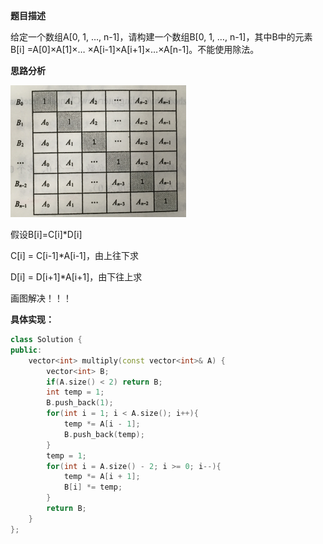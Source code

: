 **题目描述**

给定一个数组A[0, 1, …, n-1]，请构建一个数组B[0, 1, …, n-1]，其中B中的元素B[i] =A[0]×A[1]×… ×A[i-1]×A[i+1]×…×A[n-1]。不能使用除法。

**思路分析**

![](../../../pics/Pic_66.png)

假设B[i]=C[i]*D[i]

C[i] = C[i-1]*A[i-1]，由上往下求

D[i] = D[i+1]*A[i+1]，由下往上求

画图解决！！！

**具体实现：**

```c++
class Solution {
public:
    vector<int> multiply(const vector<int>& A) {
        vector<int> B;
        if(A.size() < 2) return B;
        int temp = 1;
        B.push_back(1);
        for(int i = 1; i < A.size(); i++){
            temp *= A[i - 1];
            B.push_back(temp);
        }
        temp = 1;
        for(int i = A.size() - 2; i >= 0; i--){
            temp *= A[i + 1];
            B[i] *= temp;
        }
        return B;
    }
};
```

